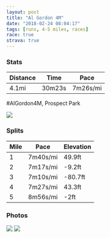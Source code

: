 ```yaml
---
layout: post
title: "Al Gordon 4M"
date: "2018-02-24 08:04:17"
tags: [runs, 4-5 miles, races]
race: true
strava: true
---
```


### Stats

| Distance | Time | Pace |
|----------|------|------|
|4.1mi|30m23s|7m26s/mi|

#AlGordon4M, Prospect Park

<img src='https://maps.googleapis.com/maps/api/staticmap?maptype=roadmap&path=enc:endwFninbMsH{B{BgEo@_TqOxD}KjNaH~AcHqB}C`Dh@dEfKbIrRz@nMnLpHvOnC~@tCeAdCmKhHuK`M{@jG}EdKTxCmFaHsReDuQ_FkFaHaB_QvD_PxIh@bVdLbG&key=AIzaSyC1MId7bFpkLXNAaYhBSTb8jLyiSqzbDtM&size=800x800&markers=color:yellow|label:S|40.66035,-73.97032&markers=color:green|label:F|40.660199999999996,-73.97050999999999'>

### Splits

| Mile | Pace | Elevation |
|------|------|-----------|
|1|7m40s/mi|49.9ft|
|2|7m17s/mi|-9.2ft|
|3|7m10s/mi|-80.7ft|
|4|7m27s/mi|43.3ft|
|5|8m56s/mi|-2ft|

### Photos
<img src='https://dgtzuqphqg23d.cloudfront.net/u_ZYtLxhmR_thj5irb7zMsFLpgiz1w_zLaSdu-NmSuQ-768x593.jpg'>

<img src='https://dgtzuqphqg23d.cloudfront.net/7l8t9CLAdAaYBOJXXIbpjJx6pFM7jrFZlV0SfTAu3Yg-768x768.jpg'>
